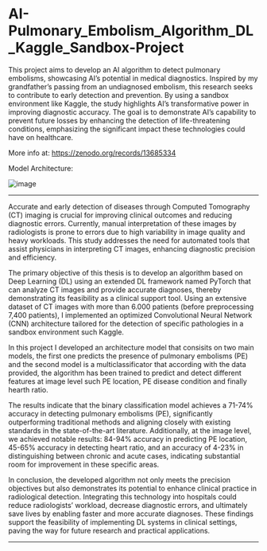 # AI-Pulmonary_Embolism_Algorithm_DL_Kaggle_Sandbox-Project

This project aims to develop an AI algorithm to detect pulmonary embolisms, showcasing AI’s potential in medical diagnostics. Inspired by my grandfather’s passing from an undiagnosed embolism, this research seeks to contribute to early detection and prevention. By using a sandbox environment like Kaggle, the study highlights AI’s transformative power in improving diagnostic accuracy. The goal is to demonstrate AI’s capability to prevent future losses by enhancing the detection of life-threatening conditions, emphasizing the significant impact these technologies could have on healthcare.

More info at: https://zenodo.org/records/13685334

Model Architecture: 

![image](https://github.com/user-attachments/assets/577716fa-30e0-4cbf-8d42-2871785e5ea5)

-----

Accurate and early detection of diseases through Computed Tomography (CT) imaging is crucial for improving clinical outcomes and reducing diagnostic errors. Currently, manual interpretation of these images by radiologists is prone to errors due to high variability in image quality and heavy workloads. This study addresses the need for automated tools that assist physicians in interpreting CT images, enhancing diagnostic precision and efficiency.

The primary objective of this thesis is to develop an algorithm based on Deep Learning (DL) using an extended DL framework named PyTorch that can analyze CT images and provide accurate diagnoses, thereby demonstrating its feasibility as a clinical support tool. Using an extensive dataset of CT images with more than 6.000 patients (before preprocessing 7,400 patients), I implemented an optimized Convolutional Neural Network (CNN) architecture tailored for the detection of specific pathologies in a sandbox environment such Kaggle.

In this project I developed an architecture model that consisits on two main models, the first one predicts the presence of pulmonary embolisms (PE) and the second model is a multiclassificator that according with the data provided, the algorithm has been trained to predict and detect different features at image level such PE location, PE disease condition and finally hearth ratio.

The results indicate that the binary classification model achieves a 71-74% accuracy in detecting pulmonary embolisms (PE), significantly outperforming traditional methods and aligning closely with existing standards in the state-of-the-art literature. Additionally, at the image level, we achieved notable results: 84-94% accuracy in predicting PE location, 45-65% accuracy in detecting heart ratio, and an accuracy of 4-23% in distinguishing between chronic and acute cases, indicating substantial room for improvement in these specific areas.

In conclusion, the developed algorithm not only meets the precision objectives but also demonstrates its potential to enhance clinical practice in radiological detection. Integrating this technology into hospitals could reduce radiologists’ workload, decrease diagnostic errors, and ultimately save lives by enabling faster and more accurate diagnoses. These findings support the feasibility of implementing DL systems in clinical settings, paving the way for future research and practical applications.

-----

